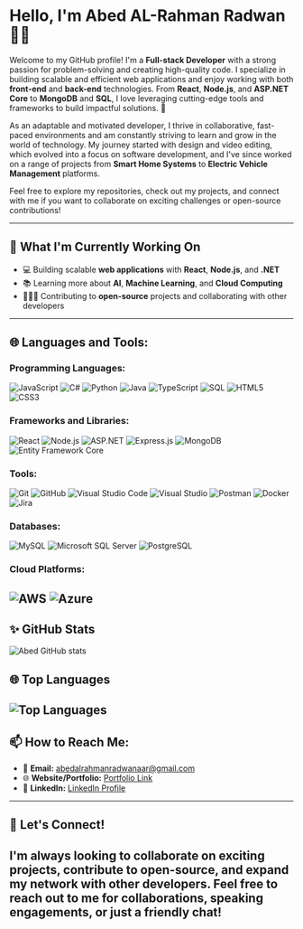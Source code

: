 # Hello, I'm Abed AL-Rahman Radwan 👨‍💻

Welcome to my GitHub profile! I'm a **Full-stack Developer** with a strong passion for problem-solving and creating high-quality code. I specialize in building scalable and efficient web applications and enjoy working with both **front-end** and **back-end** technologies. From **React**, **Node.js**, and **ASP.NET Core** to **MongoDB** and **SQL**, I love leveraging cutting-edge tools and frameworks to build impactful solutions. 🚀

As an adaptable and motivated developer, I thrive in collaborative, fast-paced environments and am constantly striving to learn and grow in the world of technology. My journey started with design and video editing, which evolved into a focus on software development, and I've since worked on a range of projects from **Smart Home Systems** to **Electric Vehicle Management** platforms.

Feel free to explore my repositories, check out my projects, and connect with me if you want to collaborate on exciting challenges or open-source contributions!

---

## 🔭 What I'm Currently Working On  
- 💻 Building scalable **web applications** with **React**, **Node.js**, and **.NET**  
- 📚 Learning more about **AI**, **Machine Learning**, and **Cloud Computing**  
- 🧑‍🤝‍🧑 Contributing to **open-source** projects and collaborating with other developers

---
## :globe_with_meridians: Languages and Tools:

### Programming Languages:
![JavaScript](https://img.shields.io/badge/-JavaScript-000000?style=flat&logo=javascript)
![C#](https://img.shields.io/badge/-C%23-000000?style=flat&logo=csharp)
![Python](https://img.shields.io/badge/-Python-000000?style=flat&logo=python)
![Java](https://img.shields.io/badge/-Java-000000?style=flat&logo=java)
![TypeScript](https://img.shields.io/badge/-TypeScript-000000?style=flat&logo=typescript)
![SQL](https://img.shields.io/badge/-SQL-000000?style=flat&logo=sqlite)
![HTML5](https://img.shields.io/badge/-HTML5-000000?style=flat&logo=html5)
![CSS3](https://img.shields.io/badge/-CSS3-000000?style=flat&logo=css3)

### Frameworks and Libraries:
![React](https://img.shields.io/badge/-React-000000?style=flat&logo=react)
![Node.js](https://img.shields.io/badge/-Node.js-000000?style=flat&logo=node.js)
![ASP.NET](https://img.shields.io/badge/-ASP.NET-000000?style=flat&logo=dotnet)
![Express.js](https://img.shields.io/badge/-Express.js-000000?style=flat&logo=express)
![MongoDB](https://img.shields.io/badge/-MongoDB-000000?style=flat&logo=mongodb)
![Entity Framework Core](https://img.shields.io/badge/-Entity%20Framework%20Core-000000?style=flat&logo=dotnet)

### Tools:
![Git](https://img.shields.io/badge/-Git-000000?style=flat&logo=git)
![GitHub](https://img.shields.io/badge/-GitHub-000000?style=flat&logo=github)
![Visual Studio Code](https://img.shields.io/badge/-VS%20Code-000000?style=flat&logo=visualstudiocode)
![Visual Studio](https://img.shields.io/badge/-Visual%20Studio-000000?style=flat&logo=visualstudio)
![Postman](https://img.shields.io/badge/-Postman-000000?style=flat&logo=postman)
![Docker](https://img.shields.io/badge/-Docker-000000?style=flat&logo=docker)
![Jira](https://img.shields.io/badge/-Jira-000000?style=flat&logo=jira)

### Databases:
![MySQL](https://img.shields.io/badge/-MySQL-000000?style=flat&logo=mysql)
![Microsoft SQL Server](https://img.shields.io/badge/-Microsoft%20SQL%20Server-000000?style=flat&logo=microsoftsqlserver)
![PostgreSQL](https://img.shields.io/badge/-PostgreSQL-000000?style=flat&logo=postgresql)
### Cloud Platforms:
![AWS](https://img.shields.io/badge/-AWS-000000?style=flat&logo=amazonaws)
![Azure](https://img.shields.io/badge/-Azure-000000?style=flat&logo=microsoftazure)
---
## :sparkles: GitHub Stats
![Abed GitHub stats](https://github-readme-stats.vercel.app/api?username=Abed1313&show_icons=true&theme=radical)
## :globe_with_meridians: Top Languages
![Top Languages](https://github-readme-stats.vercel.app/api/top-langs/?username=Abed1313&layout=compact&theme=radical)
---
## :mailbox: How to Reach Me:
- :e-mail: **Email:** [abedalrahmanradwanaar@gmail.com](abedalrahmanradwanaar@gmail.com)
- :globe_with_meridians: **Website/Portfolio:** [Portfolio Link](https://heroic-meringue-bd1260.netlify.app/)
- :iphone: **LinkedIn:** [LinkedIn Profile](https://www.linkedin.com/in/abed-al-rahman-radwan/)
---
## :handshake: Let's Connect!
I'm always looking to collaborate on exciting projects, contribute to open-source, and expand my network with other developers. Feel free to reach out to me for collaborations, speaking engagements, or just a friendly chat!
---
